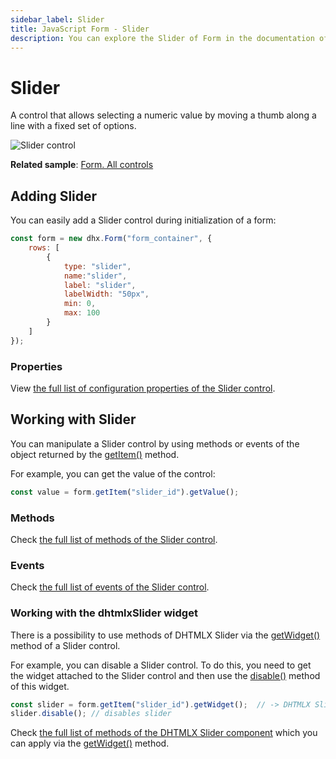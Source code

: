 ```yaml
---
sidebar_label: Slider
title: JavaScript Form - Slider 
description: You can explore the Slider of Form in the documentation of the DHTMLX JavaScript UI library. Browse developer guides and API reference, try out code examples and live demos, and download a free 30-day evaluation version of DHTMLX Suite.
---
```


# Slider

A control that allows selecting a numeric value by moving a thumb along a line with a fixed set of options.

![Slider control](../assets/form/form_slider.png)

**Related sample**: [Form. All controls](https://snippet.dhtmlx.com/ikyyekxq)

##  Adding Slider
You can easily add a Slider control during initialization of a form:

~~~js
const form = new dhx.Form("form_container", {
    rows: [
		{
			type: "slider",
            name:"slider",
            label: "slider",
            labelWidth: "50px",
            min: 0,
            max: 100
		}
    ]
});
~~~

### Properties

View [the full list of configuration properties of the Slider control](form/api/slider/api_slider_properties.md).

## Working with Slider

You can manipulate a Slider control by using methods or events of the object returned by the [getItem()](form/api/form_getitem_method.md) method.

For example, you can get the value of the control:

~~~js
const value = form.getItem("slider_id").getValue();
~~~

### Methods

Check [the full list of methods of the Slider control](form/api/api_overview.md#slider-methods).

### Events

Check [the full list of events of the Slider control](form/api/api_overview.md#slider-events).

### Working with the dhtmlxSlider widget

There is a possibility to use methods of DHTMLX Slider via the [getWidget()](form/api/slider/slider_getwidget_method.md) method of a Slider control.

For example, you can disable a Slider control. To do this, you need to get the widget attached to the Slider control and then use the [disable()](slider/api/slider_disable_method.md) method of this widget.

~~~js
const slider = form.getItem("slider_id").getWidget();  // -> DHTMLX Slider
slider.disable(); // disables slider
~~~

Check [the full list of methods of the DHTMLX Slider component](../../slider/api/api_overview/#methods) which you can apply via the [getWidget()](../../form/api/slider/slider_getwidget_method/) method.